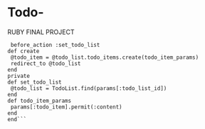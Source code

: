 # Todo-
RUBY FINAL PROJECT

```lass TodoItemsController < ApplicationController
 before_action :set_todo_list
def create
 @todo_item = @todo_list.todo_items.create(todo_item_params)
 redirect_to @todo_list
end
private
def set_todo_list
 @todo_list = TodoList.find(params[:todo_list_id])
end
def todo_item_params
 params[:todo_item].permit(:content)
end
end```
